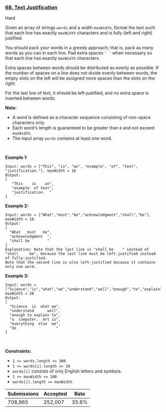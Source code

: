 ### [68. Text Justification](https://leetcode.com/problems/text-justification)

Hard

Given an array of strings `` words `` and a width `` maxWidth ``, format the text such that each line has exactly `` maxWidth `` characters and is fully (left and right) justified.

You should pack your words in a greedy approach; that is, pack as many words as you can in each line. Pad extra spaces `` ' ' `` when necessary so that each line has exactly `` maxWidth `` characters.

Extra spaces between words should be distributed as evenly as possible. If the number of spaces on a line does not divide evenly between words, the empty slots on the left will be assigned more spaces than the slots on the right.

For the last line of text, it should be left-justified, and no extra space is inserted between words.

__Note:__

*   A word is defined as a character sequence consisting of non-space characters only.
*   Each word's length is guaranteed to be greater than `` 0 `` and not exceed `` maxWidth ``.
*   The input array `` words `` contains at least one word.

 

__Example 1:__

```
Input: words = ["This", "is", "an", "example", "of", "text", "justification."], maxWidth = 16
Output:
[
   "This    is    an",
   "example  of text",
   "justification.  "
]
```

__Example 2:__

```
Input: words = ["What","must","be","acknowledgment","shall","be"], maxWidth = 16
Output:
[
  "What   must   be",
  "acknowledgment  ",
  "shall be        "
]
Explanation: Note that the last line is "shall be    " instead of "shall     be", because the last line must be left-justified instead of fully-justified.
Note that the second line is also left-justified because it contains only one word.
```

__Example 3:__

```
Input: words = ["Science","is","what","we","understand","well","enough","to","explain","to","a","computer.","Art","is","everything","else","we","do"], maxWidth = 20
Output:
[
  "Science  is  what we",
  "understand      well",
  "enough to explain to",
  "a  computer.  Art is",
  "everything  else  we",
  "do                  "
]
```

 

__Constraints:__

*   `` 1 <= words.length <= 300 ``
*   `` 1 <= words[i].length <= 20 ``
*   `` words[i] `` consists of only English letters and symbols.
*   `` 1 <= maxWidth <= 100 ``
*   `` words[i].length <= maxWidth ``

| Submissions    | Accepted     | Rate   |
| -------------- | ------------ | ------ |
| 708,865 | 252,007 | 35.6% |